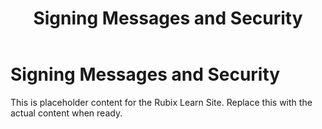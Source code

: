 ﻿---
title: Signing Messages and Security
sidebar_label: Signing Messages and Security
---

<!-- File: docs/xell-wallet/signing-security.md -->
# Signing Messages and Security

This is placeholder content for the Rubix Learn Site. Replace this with the actual content when ready.

